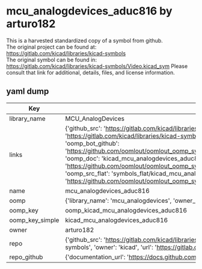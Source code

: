 # mcu_analogdevices_aduc816 by arturo182  
This is a harvested standardized copy of a symbol from github.  
The original project can be found at:  
https://gitlab.com/kicad/libraries/kicad-symbols  
The original symbol can be found in:
https://gitlab.com/kicad/libraries/kicad-symbols/Video.kicad_sym
Please consult that link for additional, details, files, and license information.  
## yaml dump  
| Key | Value |  
| --- | --- |  
| library_name | MCU_AnalogDevices |  
| links | {'github_src': 'https://gitlab.com/kicad/libraries/kicad-symbols/Video.kicad_sym', 'github_src_repo': 'https://gitlab.com/kicad/libraries/kicad-symbols', 'oomp_bot': 'kicad_mcu_analogdevices_aduc816/working', 'oomp_bot_github': 'https://github.com/oomlout/oomlout_oomp_symbol_bot/tree/main/kicad_mcu_analogdevices_aduc816/working', 'oomp_doc': 'kicad_mcu_analogdevices_aduc816/working', 'oomp_doc_github': 'https://github.com/oomlout/oomlout_oomp_symbol_doc/tree/main/kicad_mcu_analogdevices_aduc816/working', 'oomp_src_flat': 'symbols_flat/kicad_mcu_analogdevices_aduc816/working', 'oomp_src_flat_github': 'https://github.com/oomlout/oomlout_oomp_symbol_src/tree/main/kicad_mcu_analogdevices_aduc816/working'} |  
| name | mcu_analogdevices_aduc816 |  
| oomp | {'library_name': 'mcu_analogdevices', 'owner_name': 'kicad', 'symbol_name': 'mcu_analogdevices_aduc816'} |  
| oomp_key | oomp_kicad_mcu_analogdevices_aduc816 |  
| oomp_key_simple | kicad_mcu_analogdevices_aduc816 |  
| owner | arturo182 |  
| repo | {'github_src': 'https://gitlab.com/kicad/libraries/kicad-symbols/Video.kicad_sym', 'name': 'libraries/kicad-symbols', 'owner': 'kicad', 'url': 'https://gitlab.com/kicad/libraries/kicad-symbols'} |  
| repo_github | {'documentation_url': 'https://docs.github.com/rest/repos/repos#get-a-repository', 'message': 'Not Found'} |  

